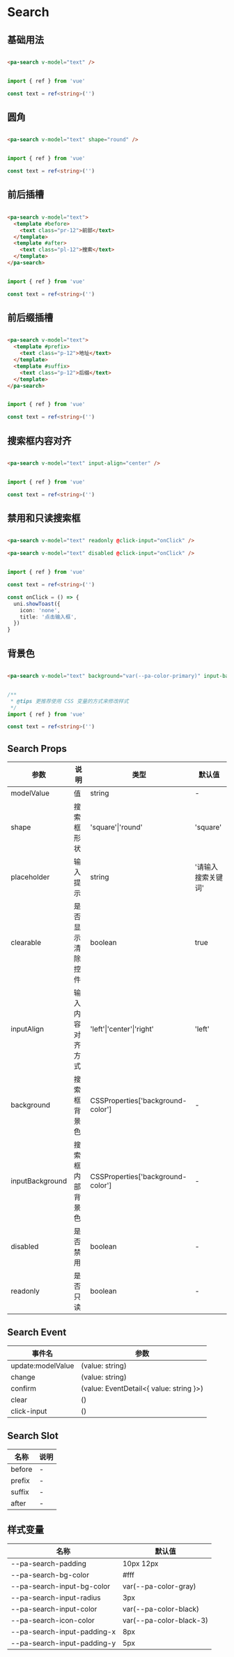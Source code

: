 # Search

<!--codes start-->

## 基础用法

```html [template]

<pa-search v-model="text" />

```
```ts [script]

import { ref } from 'vue'

const text = ref<string>('')

```
## 圆角

```html [template]

<pa-search v-model="text" shape="round" />

```
```ts [script]

import { ref } from 'vue'

const text = ref<string>('')

```
## 前后插槽

```html [template]

<pa-search v-model="text">
  <template #before>
    <text class="pr-12">前部</text>
  </template>
  <template #after>
    <text class="pl-12">搜索</text>
  </template>
</pa-search>

```
```ts [script]

import { ref } from 'vue'

const text = ref<string>('')

```
## 前后缀插槽

```html [template]

<pa-search v-model="text">
  <template #prefix>
    <text class="p-12">地址</text>
  </template>
  <template #suffix>
    <text class="p-12">后缀</text>
  </template>
</pa-search>

```
```ts [script]

import { ref } from 'vue'

const text = ref<string>('')

```
## 搜索框内容对齐

```html [template]

<pa-search v-model="text" input-align="center" />

```
```ts [script]

import { ref } from 'vue'

const text = ref<string>('')

```
## 禁用和只读搜索框

```html [template]

<pa-search v-model="text" readonly @click-input="onClick" />

<pa-search v-model="text" disabled @click-input="onClick" />

```
```ts [script]

import { ref } from 'vue'

const text = ref<string>('')

const onClick = () => {
  uni.showToast({
    icon: 'none',
    title: '点击输入框',
  })
}

```
## 背景色

```html [template]

<pa-search v-model="text" background="var(--pa-color-primary)" input-background="#fff" />

```
```ts [script]

/**
 * @tips 更推荐使用 CSS 变量的方式来修改样式
 */
import { ref } from 'vue'

const text = ref<string>('')

```

<!--codes end-->

## Search Props

<!--props start-->

| 参数 | 说明 | 类型 | 默认值 |
| --- | ----- | --- | --- |
| modelValue | 值 | string | - |
| shape | 搜索框形状 | 'square'\|'round' |  'square' |
| placeholder | 输入提示 | string |  '请输入搜索关键词' |
| clearable | 是否显示清除控件 | boolean |  true |
| inputAlign | 输入内容对齐方式 | 'left'\|'center'\|'right' |  'left' |
| background | 搜索框背景色 | CSSProperties['background-color'] | - |
| inputBackground | 搜索框内部背景色 | CSSProperties['background-color'] | - |
| disabled | 是否禁用 | boolean | - |
| readonly | 是否只读 | boolean | - |

<!--props end-->

## Search Event

<!--event start-->

| 事件名 | 参数 |
| --- | --- |
| update:modelValue | (value: string)  |
| change | (value: string)  |
| confirm | (value: EventDetail\<{ value: string }\>)  |
| clear | ()  |
| click-input | ()  |

<!--event end-->

## Search Slot

<!--slot start-->

| 名称 | 说明 |
| --- | --- |
| before | - |
| prefix | - |
| suffix | - |
| after | - |

<!--slot end-->

## 样式变量

<!--cssVar start-->

| 名称 | 默认值 |
| --- | --- |
| --pa-search-padding | 10px 12px |
| --pa-search-bg-color | #fff |
| --pa-search-input-bg-color | var(--pa-color-gray) |
| --pa-search-input-radius | 3px |
| --pa-search-input-color | var(--pa-color-black) |
| --pa-search-icon-color | var(--pa-color-black-3) |
| --pa-search-input-padding-x | 8px |
| --pa-search-input-padding-y | 5px |

<!--cssVar end-->

